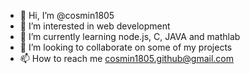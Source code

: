 - 👋 Hi, I’m @cosmin1805
- 👀 I’m interested in web development
- 🌱 I’m currently learning node.js, C, JAVA and mathlab
- 💞️ I’m looking to collaborate on some of my projects
- 📫 How to reach me cosmin1805.github@gmail.com

<!---
cosmin1805/cosmin1805 is a ✨ special ✨ repository because its `README.md` (this file) appears on your GitHub profile.
You can click the Preview link to take a look at your changes.
--->
